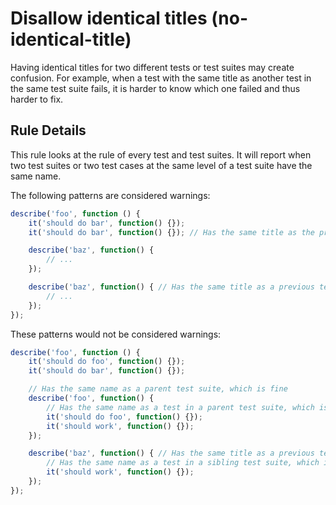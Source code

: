 # Disallow identical titles (no-identical-title)

Having identical titles for two different tests or test suites may create confusion. For example, when a test with the same title as another test in the same test suite fails, it is harder to know which one failed and thus harder to fix.

## Rule Details

This rule looks at the rule of every test and test suites. It will report when two test suites or two test cases at the same level of a test suite have the same name.

The following patterns are considered warnings:

```js
describe('foo', function () {
    it('should do bar', function() {});
    it('should do bar', function() {}); // Has the same title as the previous test

    describe('baz', function() {
        // ...
    });

    describe('baz', function() { // Has the same title as a previous test suite
        // ...
    });
});
```

These patterns would not be considered warnings:

```js
describe('foo', function () {
    it('should do foo', function() {});
    it('should do bar', function() {});

    // Has the same name as a parent test suite, which is fine
    describe('foo', function() {
        // Has the same name as a test in a parent test suite, which is fine
        it('should do foo', function() {});
        it('should work', function() {});
    });

    describe('baz', function() { // Has the same title as a previous test suite
        // Has the same name as a test in a sibling test suite, which is fine
        it('should work', function() {});
    });
});
```
